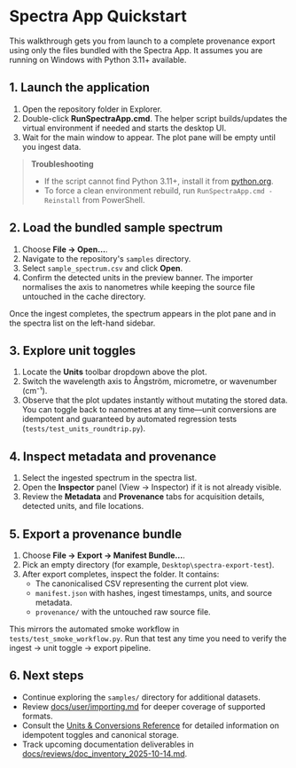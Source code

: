 # Spectra App Quickstart

This walkthrough gets you from launch to a complete provenance export using only the files bundled with the Spectra App. It assumes you are running on Windows with Python 3.11+ available.

## 1. Launch the application

1. Open the repository folder in Explorer.
2. Double-click **RunSpectraApp.cmd**. The helper script builds/updates the virtual environment if needed and starts the desktop UI.
3. Wait for the main window to appear. The plot pane will be empty until you ingest data.

> **Troubleshooting**
> - If the script cannot find Python 3.11+, install it from [python.org](https://www.python.org/downloads/).
> - To force a clean environment rebuild, run `RunSpectraApp.cmd -Reinstall` from PowerShell.

## 2. Load the bundled sample spectrum

1. Choose **File → Open…**.
2. Navigate to the repository's `samples` directory.
3. Select `sample_spectrum.csv` and click **Open**.
4. Confirm the detected units in the preview banner. The importer normalises the axis to nanometres while keeping the source file untouched in the cache directory.

Once the ingest completes, the spectrum appears in the plot pane and in the spectra list on the left-hand sidebar.

## 3. Explore unit toggles

1. Locate the **Units** toolbar dropdown above the plot.
2. Switch the wavelength axis to Ångström, micrometre, or wavenumber (cm⁻¹).
3. Observe that the plot updates instantly without mutating the stored data. You can toggle back to nanometres at any time—unit conversions are idempotent and guaranteed by automated regression tests (`tests/test_units_roundtrip.py`).

## 4. Inspect metadata and provenance

1. Select the ingested spectrum in the spectra list.
2. Open the **Inspector** panel (View → Inspector) if it is not already visible.
3. Review the **Metadata** and **Provenance** tabs for acquisition details, detected units, and file locations.

## 5. Export a provenance bundle

1. Choose **File → Export → Manifest Bundle…**.
2. Pick an empty directory (for example, `Desktop\spectra-export-test`).
3. After export completes, inspect the folder. It contains:
   - The canonicalised CSV representing the current plot view.
   - `manifest.json` with hashes, ingest timestamps, units, and source metadata.
   - `provenance/` with the untouched raw source file.

This mirrors the automated smoke workflow in `tests/test_smoke_workflow.py`. Run that test any time you need to verify the ingest → unit toggle → export pipeline.

## 6. Next steps

- Continue exploring the `samples/` directory for additional datasets.
- Review [docs/user/importing.md](importing.md) for deeper coverage of supported formats.
- Consult the [Units & Conversions Reference](units_reference.md) for detailed information on idempotent toggles and canonical storage.
- Track upcoming documentation deliverables in [docs/reviews/doc_inventory_2025-10-14.md](../reviews/doc_inventory_2025-10-14.md).

